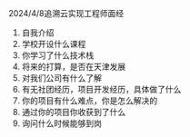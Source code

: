 2024/4/8追溯云实现工程师面经

1. 自我介绍
2. 学校开设什么课程
3. 你学习了什么技术栈
4. 将来的打算，是否在天津发展
5. 对我们公司有什么了解
6. 有无社团经历，项目开发经历，具体做了什么
7. 你的项目有什么难点，你是怎么解决的
8. 通过你的项目你收获到了什么
9. 询问什么时候能够到岗

